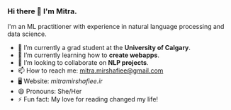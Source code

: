 ### Hi there 👋 I'm Mitra.

<!--
**mitramir55/mitramir55** is a ✨ _special_ ✨ repository because its `README.md` (this file) appears on your GitHub profile.

Here are some ideas to get you started:

- 🔭 I’m currently working on ...
- 🌱 I’m currently learning ...
- 👯 I’m looking to collaborate on ...
- 🤔 I’m looking for help with ...
- 💬 Ask me about ...
- 📫 How to reach me: ...
- 😄 Pronouns: ...
- ⚡ Fun fact: ...
-->

I'm an ML practitioner with experience in natural language processing and data science.

- 🔭 I’m currently a grad student at the **University of Calgary**.
- 🌱 I’m currently learning how to **create webapps**.
- 👯 I’m looking to collaborate on **NLP projects**.
- 📫 How to reach me: mitra.mirshafiee@gmail.com
- 🖥️ Website: *mitramirshafiee.ir*
- 😄 Pronouns: She/Her
- ⚡ Fun fact: My love for reading changed my life!

